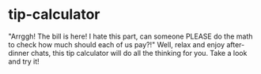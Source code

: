 # tip-calculator
"Arrggh! The bill is here! I hate this part, can someone PLEASE do the math to check how much should each of us pay?!" Well, relax and enjoy after-dinner chats, this tip calculator will do all the thinking for you. Take a look and try it!
